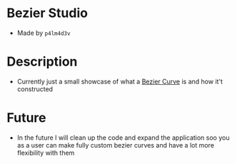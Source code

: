 # Bezier Studio

  - Made by ```p4lm4d3v```

# Description

  - Currently just a small showcase of what a [Bezier Curve](https://en.wikipedia.org/wiki/B%C3%A9zier_curve) is and how it't constructed

# Future

  - In the future I will clean up the code and expand the application soo you as a user can make fully custom bezier curves and have a lot more flexibility with them
